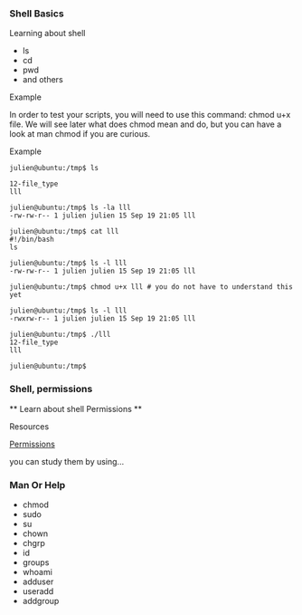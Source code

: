 ### Shell Basics

Learning about shell

- ls 
- cd
- pwd
- and others

Example

In order to test your scripts, you will need to use this command: chmod u+x file.
We will see later what does chmod mean and do, but you can have a look at man chmod if you are curious.

Example

```
julien@ubuntu:/tmp$ ls

12-file_type
lll

julien@ubuntu:/tmp$ ls -la lll
-rw-rw-r-- 1 julien julien 15 Sep 19 21:05 lll

julien@ubuntu:/tmp$ cat lll
#!/bin/bash
ls

julien@ubuntu:/tmp$ ls -l lll
-rw-rw-r-- 1 julien julien 15 Sep 19 21:05 lll

julien@ubuntu:/tmp$ chmod u+x lll # you do not have to understand this yet

julien@ubuntu:/tmp$ ls -l lll
-rwxrw-r-- 1 julien julien 15 Sep 19 21:05 lll

julien@ubuntu:/tmp$ ./lll
12-file_type
lll

julien@ubuntu:/tmp$

```

### Shell, permissions

** Learn about shell Permissions **

Resources

[Permissions](https://intranet.alxswe.com/rltoken/aQmRB6ms-SDHUhqY0Rsa3g)

you can study them by using...

### Man Or Help

- chmod
- sudo
- su
- chown
- chgrp
- id
- groups
- whoami
- adduser
- useradd
- addgroup

